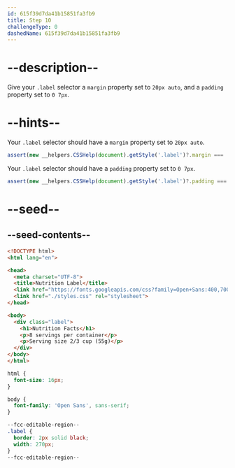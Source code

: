 ```yaml
---
id: 615f39d7da41b15851fa3fb9
title: Step 10
challengeType: 0
dashedName: 615f39d7da41b15851fa3fb9
---
```


# --description--

Give your `.label` selector a `margin` property set to `20px auto`, and a `padding` property set to `0 7px`.

# --hints--

Your `.label` selector should have a `margin` property set to `20px auto`.

```js
assert(new __helpers.CSSHelp(document).getStyle('.label')?.margin === '20px auto');
```

Your `.label` selector should have a `padding` property set to `0 7px`.

```js
assert(new __helpers.CSSHelp(document).getStyle('.label')?.padding === '0px 7px');
```

# --seed--

## --seed-contents--

```html
<!DOCTYPE html>
<html lang="en">

<head>
  <meta charset="UTF-8">
  <title>Nutrition Label</title>
  <link href="https://fonts.googleapis.com/css?family=Open+Sans:400,700,800" rel="stylesheet">
  <link href="./styles.css" rel="stylesheet">
</head>

<body>
  <div class="label">
    <h1>Nutrition Facts</h1>
    <p>8 servings per container</p>
    <p>Serving size 2/3 cup (55g)</p>
  </div>
</body>
</html>
```

```css
html {
  font-size: 16px;
}

body {
  font-family: 'Open Sans', sans-serif;
}

--fcc-editable-region--
.label {
  border: 2px solid black;
  width: 270px;
}
--fcc-editable-region--
```
